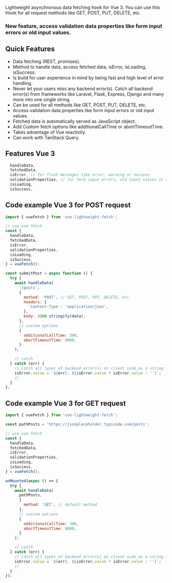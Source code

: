 Lightweight asynchronous data fetching hook for Vue 3. You can use this Hook for all request methods like GET, POST, PUT, DELETE, etc.

### New feature, access validation data properties like form input errors or old input values.

## Quick Features

- Data fetching (REST, promises).
- Method to handle data, access fetched data, isError, isLoading, isSuccess.
- Is build for user experience in mind by being fast and high level of error handling.
- Never let your users miss any backend error(s). Catch all backend error(s) from frameworks like Laravel, Flask, Express, Django and many more into one single string.
- Can be used for all methods like GET, POST, PUT, DELETE, etc.
- Access validation data properties like form input errors or old input values.
- Fetched data is automatically served as JavaScript object.
- Add Custom fetch options like additionalCallTime or abortTimeoutTime.
- Takes advantage of Vue reactivity.
- Can work with TanStack Query.

## Features Vue 3

```js
  handleData,
  fetchedData,
  isError, // for flash messages like error, warning or success
  validationProperties, // for form input errors, old input values or nested messages
  isLoading,
  isSuccess,
```

## Code example Vue 3 for POST request

```js
import { vueFetch } from 'use-lightweight-fetch';

// use vue fetch
const {
  handleData,
  fetchedData,
  isError,
  validationProperties,
  isLoading,
  isSuccess,
} = vueFetch();

const submitPost = async function () {
  try {
    await handleData(
      '/posts',
      {
        method: 'POST', // GET, POST, PUT, DELETE, etc.
        headers: {
          'Content-Type': 'application/json',
        },
        body: JSON.stringify(data),
      },
      // custom options
      {
        additionalCallTime: 300,
        abortTimeoutTime: 8000,
      }
    );

    // catch
  } catch (err) {
    // catch all types of backend error(s) on client side as a string for your app
    isError.value = `${err}. ${isError.value ? isError.value : ''}`;
    //
  }
};
```

## Code example Vue 3 for GET request

```js
import { vueFetch } from 'use-lightweight-fetch';

const pathPosts = 'https://jsonplaceholder.typicode.com/posts';

// use vue fetch
const {
  handleData,
  fetchedData,
  isError,
  validationProperties,
  isLoading,
  isSuccess,
} = vueFetch();

onMounted(async () => {
  try {
    await handleData(
      pathPosts,
      {
        method: 'GET', // default method
      },
      // custom options
      {
        additionalCallTime: 300,
        abortTimeoutTime: 8000,
      }
    );

    // catch
  } catch (err) {
    // catch all types of backend error(s) on client side as a string for your app
    isError.value = `${err}. ${isError.value ? isError.value : ''}`;
    //
  }
});
```
